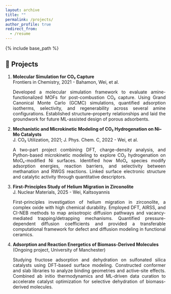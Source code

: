 ```yaml
---
layout: archive
title: ""
permalink: /projects/
author_profile: true
redirect_from:
  - /resume
---
```


{% include base_path %}

🚀 Projects
------
<ol>
  <li>
    <b>Molecular Simulation for CO₂ Capture</b> <br>
    Frontiers in Chemistry, 2021 - Bahamon, Wei, et al. <br>
    <p style="text-align: justify;">Developed a molecular simulation framework to evaluate amine-functionalized MOFs for post-combustion CO₂ capture. Using Grand Canonical Monte Carlo (GCMC) simulations, quantified adsorption isotherms, selectivity, and regenerability across several amine configurations. Established structure–property relationships and laid the groundwork for future ML-assisted design of porous adsorbents.
    </p>
  </li>

  <li>
    <b>Mechanistic and Microkinetic Modeling of CO₂ Hydrogenation on Ni–Mo Catalysts</b> <br>
    J. CO₂ Utilization, 2021; J. Phys. Chem. C, 2022 - Wei, et al. <br>
    <p style="text-align: justify;">A two-part project combining DFT, charge-density analysis, and Python-based microkinetic modeling to explore CO₂ hydrogenation on MoOₓ-modified Ni surfaces. Identified how MoOₓ species modify adsorption energies, reaction barriers, and selectivity between methanation and RWGS reactions. Linked surface electronic structure and catalytic activity through quantitative descriptors.
    </p>
  </li>

  <li>
    <b>First-Principles Study of Helium Migration in Zirconolite</b> <br>
    J. Nuclear Materials, 2025 - Wei, Kaltsoyannis <br>
    <p style="text-align: justify;">First-principles investigation of helium migration in zirconolite, a complex oxide with high chemical durability. Employed DFT, AIRSS, and CI-NEB methods to map anisotropic diffusion pathways and vacancy-mediated trapping/detrapping mechanisms. Quantified pressure-dependent diffusion coefficients and provided a transferable computational framework for defect and diffusion modeling in functional ceramics.
    </p>
  </li>

  <li>
    <b>Adsorption and Reaction Energetics of Biomass-Derived Molecules</b> <br>
    (Ongoing project, University of Manchester) <br>
    <p style="text-align: justify;">Studying fructose adsorption and dehydration on sulfonated silica catalysts using DFT-based surface modeling. Constructed conformer and slab libraries to analyze binding geometries and active-site effects. Combined ab initio thermodynamics and ML-driven data curation to accelerate catalyst optimization for selective dehydration of biomass-derived molecules.
    </p>
  </li>
</ol>


